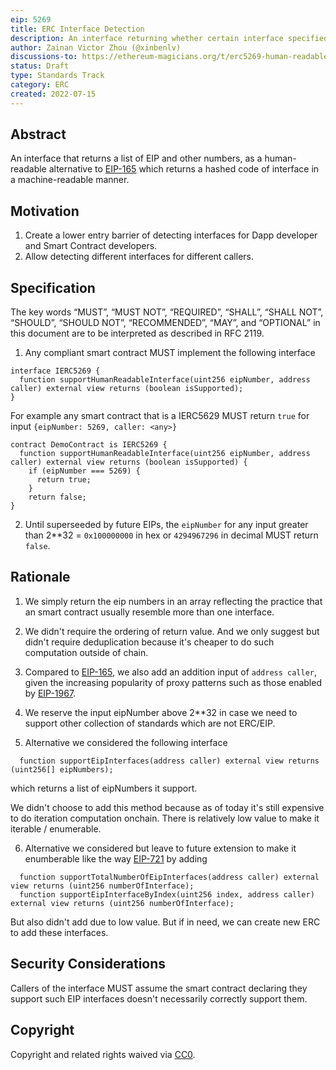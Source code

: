 ```yaml
---
eip: 5269
title: ERC Interface Detection
description: An interface returning whether certain interface specified in ERC number is supported by a smart contract and open to certain caller.
author: Zainan Victor Zhou (@xinbenlv)
discussions-to: https://ethereum-magicians.org/t/erc5269-human-readable-interface-detection/9957
status: Draft
type: Standards Track
category: ERC
created: 2022-07-15
---
```


## Abstract
An interface that returns a list of EIP and other numbers, as a human-readable alternative to [EIP-165](./eip-165.md) which returns a hashed code of interface in a machine-readable manner.

## Motivation
1. Create a lower entry barrier of detecting interfaces for Dapp developer and Smart Contract developers.
2. Allow detecting different interfaces for different callers.

## Specification
The key words “MUST”, “MUST NOT”, “REQUIRED”, “SHALL”, “SHALL NOT”, “SHOULD”, “SHOULD NOT”, “RECOMMENDED”, “MAY”, and “OPTIONAL” in this document are to be interpreted as described in RFC 2119.

1. Any compliant smart contract MUST implement the following interface

```solidity
interface IERC5269 {
  function supportHumanReadableInterface(uint256 eipNumber, address caller) external view returns (boolean isSupported);
}
```

For example any smart contract that is a IERC5629 MUST return `true` for input `{eipNumber: 5269, caller: <any>}`

```solidity
contract DemoContract is IERC5269 {
  function supportHumanReadableInterface(uint256 eipNumber, address caller) external view returns (boolean isSupported) {
    if (eipNumber === 5269) {
      return true;
    } 
    return false;
}
```

2. Until superseeded by future EIPs, the `eipNumber` for any input greater than 2**32 = `0x100000000` in hex or `4294967296` in decimal MUST return `false`. 

## Rationale

1. We simply return the eip numbers in an array reflecting the practice that an smart contract usually resemble more than one interface.

2. We didn't require the ordering of return value. And we only suggest but didn't require deduplication because it's cheaper to do such computation outside of chain.

3. Compared to [EIP-165](./eip-165.md), we also add an addition input of `address caller`, given the increasing popularity of proxy patterns such as those enabled by [EIP-1967](./eip-1967.md).

4. We reserve the input eipNumber above 2**32 in case we need to support other collection of standards which are not ERC/EIP.
 
5. Alternative we considered the following interface

```solidity
  function supportEipInterfaces(address caller) external view returns (uint256[] eipNumbers);
```

which returns a list of eipNumbers it support.

We didn't choose to add this method because as of today it's still expensive to do iteration computation onchain. There is relatively 
low value to make it iterable / enumerable.

6. Alternative we considered but leave to future extension to make it enumberable like the way [EIP-721](./eip-721.md) by adding 

```solidity
  function supportTotalNumberOfEipInterfaces(address caller) external view returns (uint256 numberOfInterface);
  function supportEipInterfaceByIndex(uint256 index, address caller) external view returns (uint256 numberOfInterface);
```

But also didn't add due to low value. But if in need, we can create new ERC to add these interfaces.

## Security Considerations
Callers of the interface MUST assume the smart contract declaring they support such EIP interfaces doesn't necessarily correctly support them.

## Copyright
Copyright and related rights waived via [CC0](../LICENSE.md).
